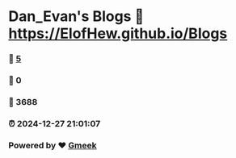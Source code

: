 # Dan_Evan's Blogs :link: https://ElofHew.github.io/Blogs 
### :page_facing_up: [5](https://ElofHew.github.io/Blogs/tag.html) 
### :speech_balloon: 0 
### :hibiscus: 3688 
### :alarm_clock: 2024-12-27 21:01:07 
### Powered by :heart: [Gmeek](https://github.com/Meekdai/Gmeek)
